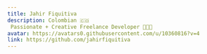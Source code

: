 ```yaml
---
title: Jahir Fiquitiva
description: Colombian 🇨🇴  Passionate + Creative Freelance Developer 👨🏻‍💻
avatar: https://avatars0.githubusercontent.com/u/10360816?v=4
link: https://github.com/jahirfiquitiva
---
```

